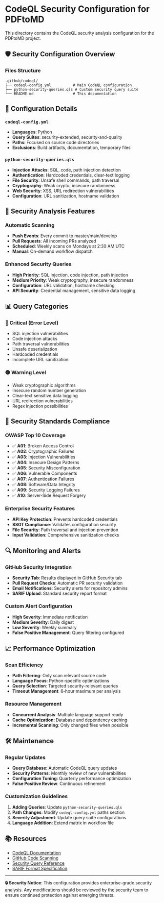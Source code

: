 # CodeQL Security Configuration for PDFtoMD

This directory contains the CodeQL security analysis configuration for the PDFtoMD project.

## 🛡️ Security Configuration Overview

### Files Structure
```
.github/codeql/
├── codeql-config.yml          # Main CodeQL configuration
├── python-security-queries.qls # Custom security query suite  
└── README.md                  # This documentation
```

## 🔧 Configuration Details

### `codeql-config.yml`
- **Languages**: Python
- **Query Suites**: security-extended, security-and-quality
- **Paths**: Focused on source code directories
- **Exclusions**: Build artifacts, documentation, temporary files

### `python-security-queries.qls`
- **Injection Attacks**: SQL, code, path injection detection
- **Authentication**: Hardcoded credentials, clear-text logging
- **File Security**: Unsafe shell commands, path traversal
- **Cryptography**: Weak crypto, insecure randomness
- **Web Security**: XSS, URL redirection vulnerabilities
- **Configuration**: URL sanitization, hostname validation

## 🚀 Security Analysis Features

### Automatic Scanning
- **Push Events**: Every commit to master/main/develop
- **Pull Requests**: All incoming PRs analyzed
- **Scheduled**: Weekly scans on Mondays at 2:30 AM UTC
- **Manual**: On-demand workflow dispatch

### Enhanced Security Queries
- **High Priority**: SQL injection, code injection, path injection
- **Medium Priority**: Weak cryptography, insecure randomness
- **Configuration**: URL validation, hostname checking
- **API Security**: Credential management, sensitive data logging

## 📊 Query Categories

### 🔴 Critical (Error Level)
- SQL injection vulnerabilities
- Code injection attacks
- Path traversal vulnerabilities  
- Unsafe deserialization
- Hardcoded credentials
- Incomplete URL sanitization

### 🟡 Warning Level
- Weak cryptographic algorithms
- Insecure random number generation
- Clear-text sensitive data logging
- URL redirection vulnerabilities
- Regex injection possibilities

## 🎯 Security Standards Compliance

### OWASP Top 10 Coverage
- ✅ **A01**: Broken Access Control
- ✅ **A02**: Cryptographic Failures  
- ✅ **A03**: Injection Vulnerabilities
- ✅ **A04**: Insecure Design Patterns
- ✅ **A05**: Security Misconfiguration
- ✅ **A06**: Vulnerable Components
- ✅ **A07**: Authentication Failures
- ✅ **A08**: Software/Data Integrity
- ✅ **A09**: Security Logging Failures
- ✅ **A10**: Server-Side Request Forgery

### Enterprise Security Features
- **API Key Protection**: Prevents hardcoded credentials
- **SSOT Compliance**: Validates configuration security
- **File Security**: Path traversal and injection prevention
- **Input Validation**: Comprehensive sanitization checks

## 🔍 Monitoring and Alerts

### GitHub Security Integration
- **Security Tab**: Results displayed in GitHub Security tab
- **Pull Request Checks**: Automatic PR security validation  
- **Email Notifications**: Security alerts for repository admins
- **SARIF Upload**: Standard security report format

### Custom Alert Configuration
- **High Severity**: Immediate notification
- **Medium Severity**: Daily digest
- **Low Severity**: Weekly summary
- **False Positive Management**: Query filtering configured

## 📈 Performance Optimization

### Scan Efficiency
- **Path Filtering**: Only scan relevant source code
- **Language Focus**: Python-specific optimizations
- **Query Selection**: Targeted security-relevant queries
- **Timeout Management**: 6-hour maximum per analysis

### Resource Management
- **Concurrent Analysis**: Multiple language support ready
- **Cache Optimization**: Database and dependency caching
- **Incremental Scanning**: Only changed files when possible

## 🛠️ Maintenance

### Regular Updates
- **Query Database**: Automatic CodeQL query updates
- **Security Patterns**: Monthly review of new vulnerabilities
- **Configuration Tuning**: Quarterly performance optimization
- **False Positive Review**: Continuous refinement

### Customization Guidelines
1. **Adding Queries**: Update `python-security-queries.qls`
2. **Path Changes**: Modify `codeql-config.yml` paths section
3. **Severity Adjustment**: Update query suite configurations
4. **Language Addition**: Extend matrix in workflow file

## 📚 Resources

- [CodeQL Documentation](https://codeql.github.com/docs/)
- [GitHub Code Scanning](https://docs.github.com/en/code-security/code-scanning)
- [Security Query Reference](https://codeql.github.com/codeql-query-help/)
- [SARIF Format Specification](https://docs.oasis-open.org/sarif/sarif/v2.1.0/sarif-v2.1.0.html)

---

**🔒 Security Notice**: This configuration provides enterprise-grade security analysis. Any modifications should be reviewed by the security team to ensure continued protection against emerging threats.
